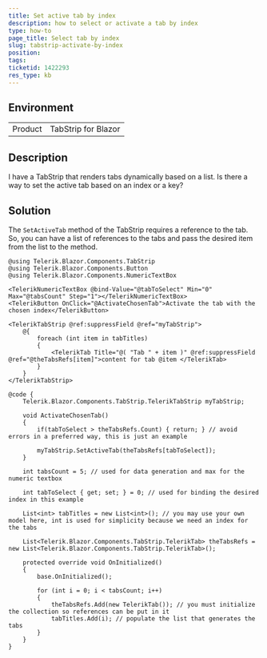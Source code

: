 ```yaml
---
title: Set active tab by index
description: how to select or activate a tab by index
type: how-to
page_title: Select tab by index
slug: tabstrip-activate-by-index
position: 
tags: 
ticketid: 1422293
res_type: kb
---
```


## Environment
<table>
    <tbody>
	    <tr>
	    	<td>Product</td>
	    	<td>TabStrip for Blazor</td>
	    </tr>
    </tbody>
</table>


## Description
I have a TabStrip that renders tabs dynamically based on a list. Is there a way to set the active tab based on an index or a key?

## Solution
The `SetActiveTab` method of the TabStrip requires a reference to the tab. So, you can have a list of references to the tabs and pass the desired item from the list to the method.

````CSHTML
@using Telerik.Blazor.Components.TabStrip
@using Telerik.Blazor.Components.Button
@using Telerik.Blazor.Components.NumericTextBox

<TelerikNumericTextBox @bind-Value="@tabToSelect" Min="0" Max="@tabsCount" Step="1"></TelerikNumericTextBox>
<TelerikButton OnClick="@ActivateChosenTab">Activate the tab with the chosen index</TelerikButton>

<TelerikTabStrip @ref:suppressField @ref="myTabStrip">
	@{
		foreach (int item in tabTitles)
		{
			<TelerikTab Title="@( "Tab " + item )" @ref:suppressField @ref="@theTabsRefs[item]">content for tab @item </TelerikTab>
		}
	}
</TelerikTabStrip>

@code {
	Telerik.Blazor.Components.TabStrip.TelerikTabStrip myTabStrip;

	void ActivateChosenTab()
	{
		if(tabToSelect > theTabsRefs.Count) { return; } // avoid errors in a preferred way, this is just an example
		
		myTabStrip.SetActiveTab(theTabsRefs[tabToSelect]);
	}

	int tabsCount = 5; // used for data generation and max for the numeric textbox

	int tabToSelect { get; set; } = 0; // used for binding the desired index in this example

	List<int> tabTitles = new List<int>(); // you may use your own model here, int is used for simplicity because we need an index for the tabs

	List<Telerik.Blazor.Components.TabStrip.TelerikTab> theTabsRefs = new List<Telerik.Blazor.Components.TabStrip.TelerikTab>();

	protected override void OnInitialized()
	{
		base.OnInitialized();

		for (int i = 0; i < tabsCount; i++)
		{
			theTabsRefs.Add(new TelerikTab()); // you must initialize the collection so references can be put in it
			tabTitles.Add(i); // populate the list that generates the tabs
		}
	}
}
````

